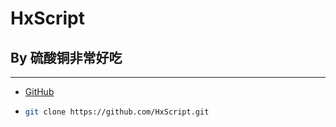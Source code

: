 # HxScript

## By 硫酸铜非常好吃

---

- [GitHub](https://github.com/HxScript)

- ```bash
  git clone https://github.com/HxScript.git
  ```